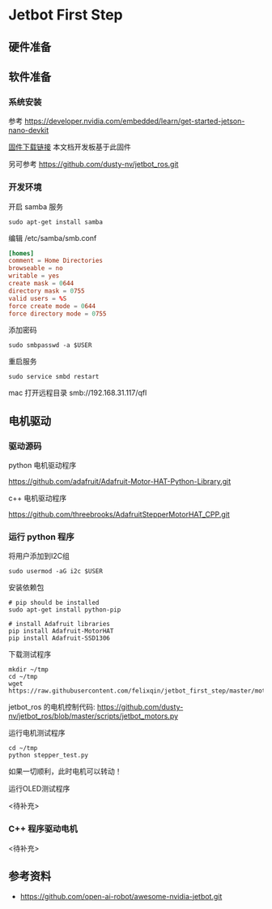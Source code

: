 # Jetbot First Step

## 硬件准备

## 软件准备

### 系统安装

参考 https://developer.nvidia.com/embedded/learn/get-started-jetson-nano-devkit

[固件下载链接](https://developer.nvidia.com/embedded/dlc/jetson-nano-dev-kit-sd-card-image) 本文档开发板基于此固件

另可参考 https://github.com/dusty-nv/jetbot_ros.git

### 开发环境

开启 samba 服务

```shell
sudo apt-get install samba
```

编辑 /etc/samba/smb.conf

```conf
[homes]
comment = Home Directories
browseable = no
writable = yes
create mask = 0644
directory mask = 0755
valid users = %S
force create mode = 0644
force directory mode = 0755
```

添加密码

```shell
sudo smbpasswd -a $USER
```

重启服务

```shell
sudo service smbd restart
```

mac 打开远程目录 smb://192.168.31.117/qfl

## 电机驱动

### 驱动源码

python 电机驱动程序

https://github.com/adafruit/Adafruit-Motor-HAT-Python-Library.git

c++ 电机驱动程序

https://github.com/threebrooks/AdafruitStepperMotorHAT_CPP.git

### 运行 python 程序

将用户添加到I2C组

```shell
sudo usermod -aG i2c $USER
```

安装依赖包

```shell
# pip should be installed
sudo apt-get install python-pip

# install Adafruit libraries
pip install Adafruit-MotorHAT
pip install Adafruit-SSD1306
```

下载测试程序

```shell
mkdir ~/tmp
cd ~/tmp
wget https://raw.githubusercontent.com/felixqin/jetbot_first_step/master/motor/stepper_test.py
```

jetbot_ros 的电机控制代码: https://github.com/dusty-nv/jetbot_ros/blob/master/scripts/jetbot_motors.py

运行电机测试程序

```shell
cd ~/tmp
python stepper_test.py
```

如果一切顺利，此时电机可以转动！

运行OLED测试程序

<待补充>

### C++ 程序驱动电机

<待补充>

## 参考资料

- https://github.com/open-ai-robot/awesome-nvidia-jetbot.git

